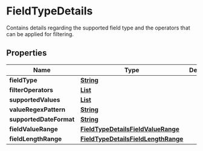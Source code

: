 

# FieldTypeDetails

 Contains details regarding the supported field type and the operators that can be applied for filtering. 

## Properties

| Name | Type | Description | Notes |
|------------ | ------------- | ------------- | -------------|
|**fieldType** | [**String**](String.md) |  |  |
|**filterOperators** | [**List**](List.md) |  |  |
|**supportedValues** | [**List**](List.md) |  |  [optional] |
|**valueRegexPattern** | [**String**](String.md) |  |  [optional] |
|**supportedDateFormat** | [**String**](String.md) |  |  [optional] |
|**fieldValueRange** | [**FieldTypeDetailsFieldValueRange**](FieldTypeDetailsFieldValueRange.md) |  |  [optional] |
|**fieldLengthRange** | [**FieldTypeDetailsFieldLengthRange**](FieldTypeDetailsFieldLengthRange.md) |  |  [optional] |




